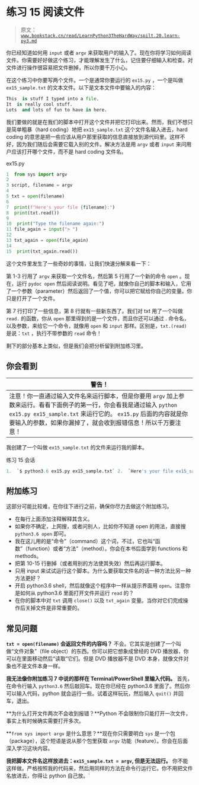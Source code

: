 # 练习 15 阅读文件

> 原文：[`www.bookstack.cn/read/LearnPython3TheHardWay/spilt.20.learn-py3.md`](https://www.bookstack.cn/read/LearnPython3TheHardWay/spilt.20.learn-py3.md)

你已经知道如何用 `input` 或者 `argv` 来获取用户的输入了。现在你将学习如何阅读文件。你需要好好做这个练习，才能理解发生了什么，记住要仔细输入和检查。对文件进行操作很容易把文件删掉，所以你要千万小心。

在这个练习中你要写两个文件。一个是通常你要运行的 `ex15.py` ，一个是叫做 `ex15_sample.txt` 的文本文件。以下是文本文件中要输入的内容：

```py
This  is stuff I typed into a file.
It  is really cool stuff.
Lots  and lots of fun to have in here.
```

我们要做的就是在我们的脚本中打开这个文件并把它打印出来。然而，我们不想只是简单粗暴（hard coding）地把 `ex15_sample.txt` 这个文件名输入进去，hard coding 的意思是把一些应该从用户那里获取的信息直接放到源代码里。这样不好，因为我们随后会需要它载入别的文件。解决方法是用 `argv` 或者 `input` 来问用户应该打开哪个文件，而不是 hard coding 文件名。

ex15.py

```py
1  from sys import argv
2
3 script, filename = argv
4
5 txt = open(filename)
6
7  print(f"Here's your file {filename}:")
8  print(txt.read())
9
10  print("Type the filename again:")
11 file_again = input("> ")
12
13 txt_again = open(file_again)
14
15  print(txt_again.read())
```

这个文件里发生了一些奇妙的事情，让我们快速分解来看一下：

第 1-3 行用了 `argv` 来获取一个文件名，然后第 5 行用了一个新的命令 `open` 。现在，运行 `pydoc open` 然后阅读说明。看见了吧，就像你自己的脚本和输入，它用了一个参数（parameter）然后返回了一个值，你可以把它赋给你自己的变量。你只是打开了一个文件。

第 7 行打印了一些信息，第 8 行就有一些新东西了。我们对 txt 用了一个叫做 `read.` 的函数，你从 `open` 那里得到的是一个文件，而且你还可以通过 . 命令名，以及参数，来给它一个命令，就像用 `open` 和 `input` 那样。区别是，`txt.(read)` 是说：`txt` ，执行不带参数的 `read` 命令！

剩下的部分基本上类似，但是我们会把分析留到附加练习里。

## 你会看到

| 警告！ |
| --- |
| 注意！你一直通过输入文件名来运行脚本，但是你要用 `argv` 加上参数来运行。看看下面例子的第一行，你会看我是通过输入 `python ex15.py ex15_sample.txt` 来运行它的。 `ex15.py` 后面的内容就是你要输入的参数，如果你漏掉了，就会收到报错信息！所以千万要注意！ |

我创建了一个叫做 `ex15_sample.txt` 的文件来运行我的脚本。

练习 15 会话

```py
1.  `$ python3.6 ex15.py ex15_sample.txt` 2.  `Here's your file ex15_sample.txt:`3.  `This is stuff I typed into a file.`4.  `It is really cool stuff.`5.  `Lots and lots of fun to have in here.`7.  ``Type the filename again:``8.  ``>   ex15_sample.txt``9.  ``This is stuff I typed into a file.``10.  ``It is really cool stuff.``11.  ``Lots and lots of fun to have in here.``
```

## 附加练习

这部分可能比较难，在你往下进行之前，确保你尽力去做这个附加练习。

*   在每行上面添加注释解释其含义。
*   如果你不确定，上网搜，或者问别人，比如你不知道 open 的用法，直接搜 `python3.6 open` 即可。
*   我在这儿用的是“命令”（command）这个词，不过，它也叫“函数”（function）或者“方法”（method）。你会在本书后面学到 functions 和 methods。
*   把第 10-15 行删掉（或者用别的方法使其失效）然后再运行脚本。
*   只用 input 来试试运行这个脚本。为什么要获取文件名的话一种方法比另一种方法更好？
*   开启 python3.6 shell，然后就像这个程序中一样从提示界面用 `open`。注意你是如何从 python3.6 里面打开文件并运行 `read` 的？
*   在你的脚本中对 `txt` 调用 `close()` 以及 `txt_again` 变量。当你对它们完成操作后关掉文件是非常重要的。

## 常见问题

**`txt = open(filename)` 会返回文件的内容吗？** 不会。它其实是创建了一个叫做“文件对象”（file object）的东西。你可以把它想象成曾经的 DVD 播放器，你可以在里面移动然后“读取”它们。但是 DVD 播放器不是 DVD 本身，就像文件对象也不是文件本身一样。

**我无法像你附加练习 7 中说的那样在 Terminal/PowerShell 里输入代码。** 首先，在命令行输入 `python3.6` 然后敲回车。现在你已经在 python3.6 里面了。然后你可以输入代码，python 就会运行一些。试着这样玩玩，然后输入 `quit()` 并回车，退出。

**为什么打开文件两次不会收到报错？**Python 不会限制你只能打开一次文件，事实上有时候确实需要打开多次。

**`from sys import argv` 是什么意思？**现在你只需要明白 `sys` 是一个包（package），这个短语是说从那个包里获取 `argv` 功能（feature）。你会在后面深入学习这块内容。

**我把脚本文件名这样放进去：`ex15_sample.txt = argv`, 但是无法运行。** 你不能这样做。严格按照我的代码来，然后用同样的方法在命令行运行它。你不用把文件名放进去，你得让 python 自己放。`